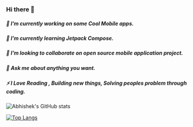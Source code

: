 ### Hi there 👋

<!--
**Abhishekbhard/Abhishekbhard** is a ✨ _special_ ✨ repository because its `README.md` (this file) appears on your GitHub profile.

Here are some ideas to get you started:-->

##### 🔭 I’m currently working on some Cool Mobile apps.
##### 🌱 I’m currently learning Jetpack Compose.
##### 👯 I’m looking to collaborate on open source mobile application project.
##### 💬 Ask me about anything you want.
##### ⚡ I Love Reading , Building new things, Solving peoples problem through coding. 


![Abhishek's GitHub stats](https://github-readme-stats.vercel.app/api?username=Abhishekbhard&show_icons=true&theme=radical)

[![Top Langs](https://github-readme-stats.vercel.app/api/top-langs/?username=Abhishekbhard)](https://github.com/Abhishekbhard/github-readme-stats)
